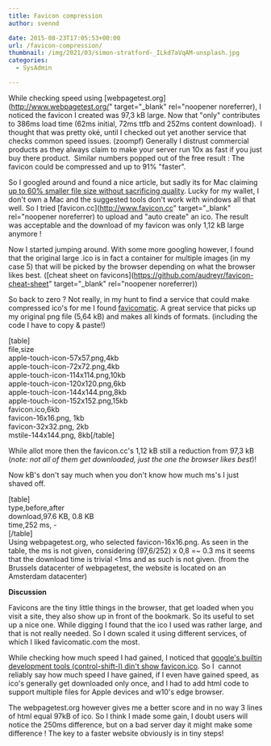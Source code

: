 ```yaml
---
title: Favicon compression
author: svennd

date: 2015-08-23T17:05:53+00:00
url: /favicon-compression/
thumbnail: /img/2021/03/simon-stratford-_ILkd7aVqAM-unsplash.jpg
categories:
  - SysAdmin

---
```

While checking speed using [webpagetest.org](http://www.webpagetest.org/" target="_blank" rel="noopener noreferrer), I noticed the favicon I created was 97,3 kB large. Now that "only" contributes to 386ms load time (62ms initial, 72ms ttfb and 252ms content download).  I thought that was pretty oké, until I checked out yet another service that checks common speed issues. (zoompf) Generally I distrust commercial products as they always claim to make your server run 10x as fast if you just buy there product.  Similar numbers popped out of the free result : The favicon could be compressed and up to 91% "faster".

So I googled around and found a nice article, but sadly its for Mac claiming [up to 60% smaller file size without sacrificing quality][1]. Lucky for my wallet, I don't own a Mac and the suggested tools don't work with windows all that well. So I tried [favicon.cc](http://www.favicon.cc" target="_blank" rel="noopener noreferrer) to upload and "auto create" an ico. The result was acceptable and the download of my favicon was only 1,12 kB large anymore !

Now I started jumping around. With some more googling however, I found that the original large .ico is in fact a container for multiple images (in my case 5) that will be picked by the browser depending on what the browser likes best. ([cheat sheet on favicons](https://github.com/audreyr/favicon-cheat-sheet" target="_blank" rel="noopener noreferrer))

So back to zero ? Not really, in my hunt to find a service that could make compressed ico's for me I found [favicomatic][2]. A great service that picks up my original png file (5,64 kB) and makes all kinds of formats. (including the code I have to copy & paste!)

[table]  
file,size  
apple-touch-icon-57x57.png,4kb  
apple-touch-icon-72x72.png,4kb  
apple-touch-icon-114x114.png,10kb  
apple-touch-icon-120x120.png,6kb  
apple-touch-icon-144x144.png,8kb  
apple-touch-icon-152x152.png,15kb  
favicon.ico,6kb  
favicon-16x16.png, 1kb  
favicon-32x32.png, 2kb  
mstile-144x144.png, 8kb[/table]

While allot more then the favicon.cc's 1,12 kB still a reduction from 97,3 kB (_note: not all of them get downloaded, just the one the browser likes best_)!

Now kB's don't say much when you don't know how much ms's I just shaved off.

[table]  
type,before,after  
download,97.6 KB, 0.8 KB  
time,252 ms, -  
[/table]  
Using webpagetest.org, who selected favicon-16x16.png. As seen in the table, the ms is not given, considering (97,6/252) x 0,8 =~ 0.3 ms it seems that the download time is trivial <1ms and as such is not given. (from the Brussels datacenter of webpagetest, the website is located on an Amsterdam datacenter)

**Discussion**

Favicons are the tiny little things in the browser, that get loaded when you visit a site, they also show up in front of the bookmark. So its useful to set up a nice one. While digging I found that the ico I used was rather large, and that is not really needed. So I down scaled it using different services, of which I liked favicomatic.com the most.

While checking how much speed I had gained, I noticed that [google's builtin development tools (control-shift-I) din't show favicon.ico][3]. So I  cannot reliably say how much speed I have gained, if I even have gained speed, as ico's generally get downloaded only once, and I had to add html code to support multiple files for Apple devices and w10's edge browser.

The webpagetest.org however gives me a better score and in no way 3 lines of html equal 97kB of ico. So I think I made some gain, I doubt users will notice the 250ms difference, but on a bad server day it might make some difference ! The key to a faster website obviously is in tiny steps!

 [1]: http://jaydenseric.com/blog/favicon-optimization
 [2]: http://www.favicomatic.com
 [3]: https://code.google.com/p/chromium/issues/detail?id=110449
